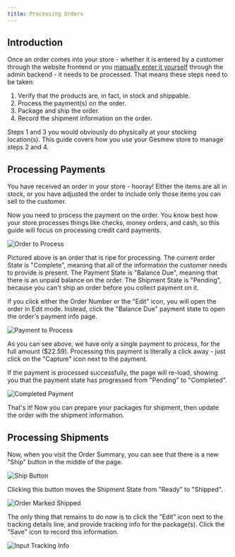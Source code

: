 ```yaml
---
title: Processing Orders
---
```


## Introduction

Once an order comes into your store - whether it is entered by a customer through the website frontend or you [manually enter it yourself](entering_orders) through the admin backend - it needs to be processed. That means these steps need to be taken:

1. Verify that the products are, in fact, in stock and shippable.
2. Process the payment(s) on the order.
3. Package and ship the order.
4. Record the shipment information on the order.

Steps 1 and 3 you would obviously do physically at your stocking location(s). This guide covers how you use your Gesmew store to manage steps 2 and 4.

## Processing Payments

You have received an order in your store - hooray! Either the items are all in stock, or you have adjusted the order to include only those items you can sell to the customer.

Now you need to process the payment on the order. You know best how your store processes things like checks, money orders, and cash, so this guide will focus on processing credit card payments.

![Order to Process](/images/user/orders/order_to_process.jpg)

Pictured above is an order that is ripe for processing. The current order State is "Complete", meaning that all of the information the customer needs to provide is present. The Payment State is "Balance Due", meaning that there is an unpaid balance on the order. The Shipment State is "Pending", because you can't ship an order before you collect payment on it.

If you click either the Order Number or the "Edit" icon, you will open the order in Edit mode. Instead, click the "Balance Due" payment state to open the order's payment info page.

![Payment to Process](/images/user/orders/payment_to_process.jpg)

As you can see above, we have only a single payment to process, for the full amount ($22.59). Processing this payment is literally a click away - just click on the "Capture" icon next to the payment.

If the payment is processed successfully, the page will re-load, showing you that the payment state has progressed from "Pending" to "Completed".

![Completed Payment](/images/user/orders/completed_payment.jpg)

That's it! Now you can prepare your packages for shipment, then update the order with the shipment information.

## Processing Shipments

Now, when you visit the Order Summary, you can see that there is a new "Ship" button in the middle of the page.

![Ship Button](/images/user/orders/ship_it.jpg)

Clicking this button moves the Shipment State from "Ready" to "Shipped".

![Order Marked Shipped](/images/user/orders/order_shipped.jpg)

The only thing that remains to do now is to click the "Edit" icon next to the tracking details line, and provide tracking info for the package(s). Click the "Save" icon to record this information.

![Input Tracking Info](/images/user/orders/tracking_input.jpg)